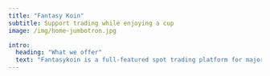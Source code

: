 ```yaml
---
title: "Fantasy Koin"
subtitle: Support trading while enjoying a cup
image: /img/home-jumbotron.jpg

intro:
  heading: "What we offer"
  text: "Fantasykoin is a full-featured spot trading platform for major digital assets & cryptocurrencies, including Bitcoin, Ethereum, EOS, Litecoin, Ripple, NEO, Monero and many more. Fantasykoin offers leveraged margin trading through a peer-to-peer funding market, allowing users to securely trade with up to 3.3x leverage. We also boast a suite of order types to help traders take advantage of every situation."
---
```

